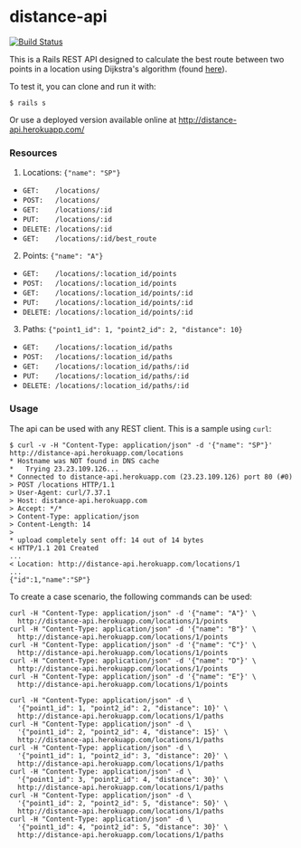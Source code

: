 # distance-api

[![Build Status](https://travis-ci.org/marcelopazzo/distance-api.svg?branch=master)](https://travis-ci.org/marcelopazzo/distance-api)

This is a Rails REST API designed to calculate the best route between two points in a location using Dijkstra's algorithm (found [here](https://github.com/marcelopazzo/distance-api/blob/master/app/models/graph.rb)).

To test it, you can clone and run it with:
```shell
$ rails s
```

Or use a deployed version available online at http://distance-api.herokuapp.com/

### Resources
1. Locations: `{"name": "SP"}`
  * `GET:    /locations/`
  * `POST:   /locations/`
  * `GET:    /locations/:id`
  * `PUT:    /locations/:id`
  * `DELETE: /locations/:id`
  * `GET:    /locations/:id/best_route`
2. Points: `{"name": "A"}`
  * `GET:    /locations/:location_id/points`
  * `POST:   /locations/:location_id/points`
  * `GET:    /locations/:location_id/points/:id`
  * `PUT:    /locations/:location_id/points/:id`
  * `DELETE: /locations/:location_id/points/:id`
3. Paths: `{"point1_id": 1, "point2_id": 2, "distance": 10}`
  * `GET:    /locations/:location_id/paths`
  * `POST:   /locations/:location_id/paths`
  * `GET:    /locations/:location_id/paths/:id`
  * `PUT:    /locations/:location_id/paths/:id`
  * `DELETE: /locations/:location_id/paths/:id`

### Usage
The api can be used with any REST client. This is a sample using `curl`:

```shell
$ curl -v -H "Content-Type: application/json" -d '{"name": "SP"}' http://distance-api.herokuapp.com/locations
* Hostname was NOT found in DNS cache
*   Trying 23.23.109.126...
* Connected to distance-api.herokuapp.com (23.23.109.126) port 80 (#0)
> POST /locations HTTP/1.1
> User-Agent: curl/7.37.1
> Host: distance-api.herokuapp.com
> Accept: */*
> Content-Type: application/json
> Content-Length: 14
>
* upload completely sent off: 14 out of 14 bytes
< HTTP/1.1 201 Created
...
< Location: http://distance-api.herokuapp.com/locations/1
...
{"id":1,"name":"SP"}
```

To create a case scenario, the following commands can be used:

```shell
curl -H "Content-Type: application/json" -d '{"name": "A"}' \
  http://distance-api.herokuapp.com/locations/1/points
curl -H "Content-Type: application/json" -d '{"name": "B"}' \
  http://distance-api.herokuapp.com/locations/1/points
curl -H "Content-Type: application/json" -d '{"name": "C"}' \
  http://distance-api.herokuapp.com/locations/1/points
curl -H "Content-Type: application/json" -d '{"name": "D"}' \
  http://distance-api.herokuapp.com/locations/1/points
curl -H "Content-Type: application/json" -d '{"name": "E"}' \
  http://distance-api.herokuapp.com/locations/1/points

curl -H "Content-Type: application/json" -d \
  '{"point1_id": 1, "point2_id": 2, "distance": 10}' \
  http://distance-api.herokuapp.com/locations/1/paths
curl -H "Content-Type: application/json" -d \
  '{"point1_id": 2, "point2_id": 4, "distance": 15}' \
  http://distance-api.herokuapp.com/locations/1/paths
curl -H "Content-Type: application/json" -d \
  '{"point1_id": 1, "point2_id": 3, "distance": 20}' \
  http://distance-api.herokuapp.com/locations/1/paths
curl -H "Content-Type: application/json" -d \
  '{"point1_id": 3, "point2_id": 4, "distance": 30}' \
  http://distance-api.herokuapp.com/locations/1/paths
curl -H "Content-Type: application/json" -d \
  '{"point1_id": 2, "point2_id": 5, "distance": 50}' \
  http://distance-api.herokuapp.com/locations/1/paths
curl -H "Content-Type: application/json" -d \
  '{"point1_id": 4, "point2_id": 5, "distance": 30}' \
  http://distance-api.herokuapp.com/locations/1/paths
```
